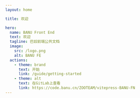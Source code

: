 ```yaml
---
layout: home

title: 欢迎

hero:
  name: BANU Front End
  text: 欢迎
  tagline: 巴奴前端公共文档
  image:
    src: /logo.png
    alt: BANU FE
  actions:
    - theme: brand
      text: 开始
      link: /guide/getting-started
    - theme: alt
      text: 在GitLab上查看
      link: https://code.banu.cn/ZOOTEAM/vitepress-BANU-FN
---
```


